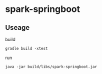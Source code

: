 # spark-springboot

## Useage
build
```
gradle build -xtest
```
run
```
java -jar build/libs/spark-springboot.jar
```
